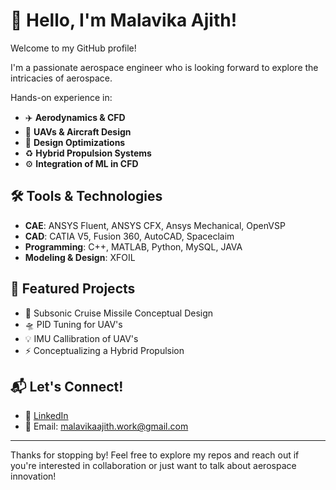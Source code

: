 # 👋 Hello, I'm Malavika Ajith!

Welcome to my GitHub profile! 

I'm a passionate aerospace engineer who is looking forward to explore the intricacies of aerospace.

Hands-on experience in:

- ✈️ **Aerodynamics & CFD**
- 🚀 **UAVs & Aircraft Design**
- 🔁 **Design Optimizations**
- ♻️ **Hybrid Propulsion Systems**
- ⚙️ **Integration of ML in CFD**

## 🛠 Tools & Technologies
- **CAE**: ANSYS Fluent, ANSYS CFX, Ansys Mechanical, OpenVSP 
- **CAD**: CATIA V5, Fusion 360, AutoCAD, Spaceclaim
- **Programming**: C++, MATLAB, Python, MySQL, JAVA  
- **Modeling & Design**: XFOIL

## 📂 Featured Projects
- 🚀 Subsonic Cruise Missile Conceptual Design
- 🛸 PID Tuning for UAV's
- 💡 IMU Callibration of UAV's
- ⚡ Conceptualizing a Hybrid Propulsion

## 📬 Let's Connect!
- 💼 [LinkedIn](https://www.linkedin.com/in/malavika-ajith-9aaa901b9/)  
- 📧 Email: malavikaajith.work@gmail.com

---

Thanks for stopping by! Feel free to explore my repos and reach out if you're interested in collaboration or just want to talk about aerospace innovation!
